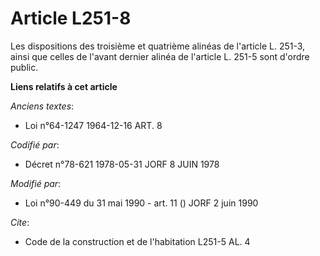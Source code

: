 # Article L251-8

Les dispositions des troisième et quatrième alinéas de l'article L. 251-3, ainsi que celles de l'avant dernier alinéa de
l'article L. 251-5 sont d'ordre public.

**Liens relatifs à cet article**

_Anciens textes_:

  - Loi n°64-1247 1964-12-16 ART. 8

_Codifié par_:

  - Décret n°78-621 1978-05-31 JORF 8 JUIN 1978

_Modifié par_:

  - Loi n°90-449 du 31 mai 1990 - art. 11 () JORF 2 juin 1990

_Cite_:

  - Code de la construction et de l'habitation L251-5 AL. 4
